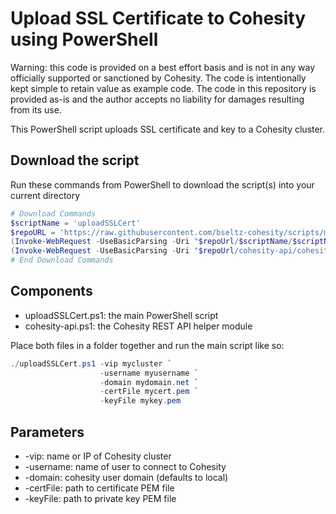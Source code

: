 # Upload SSL Certificate to Cohesity using PowerShell

Warning: this code is provided on a best effort basis and is not in any way officially supported or sanctioned by Cohesity. The code is intentionally kept simple to retain value as example code. The code in this repository is provided as-is and the author accepts no liability for damages resulting from its use.

This PowerShell script uploads SSL certificate and key to a Cohesity cluster.

## Download the script

Run these commands from PowerShell to download the script(s) into your current directory

```powershell
# Download Commands
$scriptName = 'uploadSSLCert'
$repoURL = 'https://raw.githubusercontent.com/bseltz-cohesity/scripts/master/powershell'
(Invoke-WebRequest -UseBasicParsing -Uri "$repoUrl/$scriptName/$scriptName.ps1").content | Out-File "$scriptName.ps1"; (Get-Content "$scriptName.ps1") | Set-Content "$scriptName.ps1"
(Invoke-WebRequest -UseBasicParsing -Uri "$repoUrl/cohesity-api/cohesity-api.ps1").content | Out-File cohesity-api.ps1; (Get-Content cohesity-api.ps1) | Set-Content cohesity-api.ps1
# End Download Commands
```

## Components

* uploadSSLCert.ps1: the main PowerShell script
* cohesity-api.ps1: the Cohesity REST API helper module

Place both files in a folder together and run the main script like so:

```powershell
./uploadSSLCert.ps1 -vip mycluster `
                    -username myusername `
                    -domain mydomain.net `
                    -certFile mycert.pem `
                    -keyFile mykey.pem
```

## Parameters

* -vip: name or IP of Cohesity cluster
* -username: name of user to connect to Cohesity
* -domain: cohesity user domain (defaults to local)
* -certFile: path to certificate PEM file
* -keyFile: path to private key PEM file

